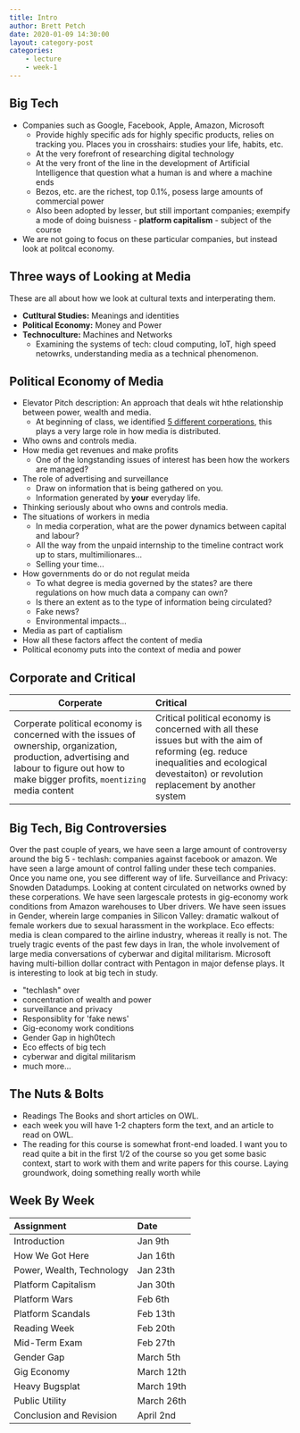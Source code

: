 ```yaml
---
title: Intro
author: Brett Petch
date: 2020-01-09 14:30:00
layout: category-post
categories: 
    - lecture
    - week-1
---
```

## Big Tech
- Companies such as Google, Facebook, Apple, Amazon, Microsoft
    - Provide highly specific ads for highly specific products, relies on tracking you. Places you in crosshairs: studies your life, habits, etc.
    - At the very forefront of researching digital technology
    - At the very front of the line in the development of Artificial Intelligence that question what a human is and where a machine ends
    - Bezos, etc. are the richest, top 0.1%, posess large amounts of commercial power
    - Also been adopted by lesser, but still important companies; exempify a mode of doing buisness - **platform capitalism** - subject of the course
- We are not going to focus on these particular companies, but instead look at politcal economy.

## Three ways of Looking at Media
These are all about how we look at cultural texts and interperating them.
- **Cutltural Studies:** Meanings and identities
- **Political Economy:** Money and Power
- **Technoculture:** Machines and Networks
    - Examining the systems of tech: cloud computing, IoT, high speed netowrks, understanding media as a technical phenomenon.

## Political Economy of Media
- Elevator Pitch description: An approach that deals wit hthe relationship between power, wealth and media.
    - At beginning of class, we identified [5 different corperations](#Big-Tech), this plays a very large role in how media is distributed.
- Who owns and controls media.
- How media get revenues and make profits
    - One of the longstanding issues of interest has been how the workers are managed?
- The role of advertising and surveillance
    - Draw on information that is being gathered on you.
    - Information generated by **your** everyday life.
- Thinking seriously about who owns and controls media.
- The situations of workers in media
    - In media corperation, what are the power dynamics between capital and labour?
    - All the way from the unpaid internship to the timeline contract work up to stars, multimilionares...
    - Selling your time...
- How governments do or do not regulat meida
    - To what degree is media governed by the states? are there regulations on how much data a company can own?
    - Is there an extent as to the type of information being circulated?
    - Fake news?
    - Environmental impacts...
- Media as part of captialism
- How all these factors affect the content of media
- Political economy puts into the context of media and power

## Corporate and Critical

|   Corperate              |   Critical  |
| ------------------------- | :------------------------ |
|   Corperate political economy is concerned with the issues of ownership, organization, production, advertising and labour to figure out how to make bigger profits, ``moentizing`` media content  |   Critical political economy is concerned with all these issues but with the aim of reforming (eg. reduce inequalities and ecological devestaiton) or revolution replacement by another system|

## Big Tech, Big Controversies
Over the past couple of years, we have seen a large amount of controversy around the big 5 - techlash: companies against facebook or amazon. We have seen a large amount of control falling under these tech companies. Once you name one, you see different way of life. Surveillance and Privacy: Snowden Datadumps. Looking at content circulated on networks owned by these corperations. We have seen largescale protests in gig-economy work conditions from Amazon warehouses to Uber drivers. We have seen issues in Gender, wherein large companies in Silicon Valley: dramatic walkout of female workers due to sexual harassment in the workplace. Eco effects: media is clean compared to the airline industry, whereas it really is not. The truely tragic events of the past few days in Iran, the whole involvement of large media conversations of cyberwar and digital militarism. Microsoft having multi-billion dollar contract with Pentagon in major defense plays. It is interesting to look at big tech in study.
- "techlash" over
- concentration of wealth and power
- surveillance and privacy
- Responsiblity for 'fake news'
- Gig-economy work conditions
- Gender Gap in high0tech
- Eco effects of big tech
- cyberwar and digital militarism
- much more...

## The Nuts & Bolts
- Readings The Books and short articles on OWL.
- each week you will have 1-2 chapters form the text, and an article to read on OWL.
- The reading for this course is somewhat front-end loaded. I want you to read quite a bit in the first 1/2 of the course so you get some basic context, start to work with them and write papers for this course. Laying groundwork, doing something really worth while

## Week By Week

|   Assignment                |     Date    |
|:----------------------------|:------------|
|   Introduction              | Jan 9th     |
|   How We Got Here           | Jan 16th    |
|   Power, Wealth, Technology | Jan 23th    |
|   Platform Capitalism       | Jan 30th    |
|   Platform Wars             | Feb 6th     |
|   Platform Scandals         | Feb 13th    |
|   Reading Week              | Feb 20th    |
|   Mid-Term Exam             | Feb 27th    |
|   Gender Gap                | March 5th   |
|   Gig Economy               | March 12th  |
|   Heavy Bugsplat            | March 19th  |
|   Public Utility            | March 26th  |
|   Conclusion and Revision   | April 2nd   |
